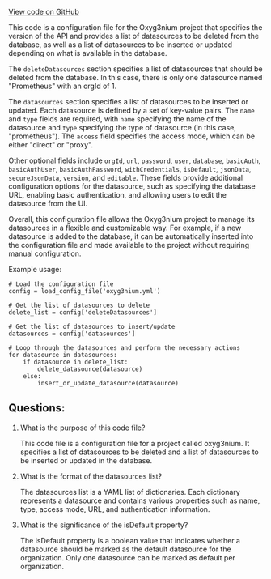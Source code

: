[View code on GitHub](https://github.com/oxyg3nium/oxyg3nium/docker/grafana/provisioning/datasources/datasource.yml)

This code is a configuration file for the Oxyg3nium project that specifies the version of the API and provides a list of datasources to be deleted from the database, as well as a list of datasources to be inserted or updated depending on what is available in the database. 

The `deleteDatasources` section specifies a list of datasources that should be deleted from the database. In this case, there is only one datasource named "Prometheus" with an orgId of 1. 

The `datasources` section specifies a list of datasources to be inserted or updated. Each datasource is defined by a set of key-value pairs. The `name` and `type` fields are required, with `name` specifying the name of the datasource and `type` specifying the type of datasource (in this case, "prometheus"). The `access` field specifies the access mode, which can be either "direct" or "proxy". 

Other optional fields include `orgId`, `url`, `password`, `user`, `database`, `basicAuth`, `basicAuthUser`, `basicAuthPassword`, `withCredentials`, `isDefault`, `jsonData`, `secureJsonData`, `version`, and `editable`. These fields provide additional configuration options for the datasource, such as specifying the database URL, enabling basic authentication, and allowing users to edit the datasource from the UI. 

Overall, this configuration file allows the Oxyg3nium project to manage its datasources in a flexible and customizable way. For example, if a new datasource is added to the database, it can be automatically inserted into the configuration file and made available to the project without requiring manual configuration. 

Example usage:

```
# Load the configuration file
config = load_config_file('oxyg3nium.yml')

# Get the list of datasources to delete
delete_list = config['deleteDatasources']

# Get the list of datasources to insert/update
datasources = config['datasources']

# Loop through the datasources and perform the necessary actions
for datasource in datasources:
    if datasource in delete_list:
        delete_datasource(datasource)
    else:
        insert_or_update_datasource(datasource)
```
## Questions: 
 1. What is the purpose of this code file?
    
    This code file is a configuration file for a project called oxyg3nium. It specifies a list of datasources to be deleted and a list of datasources to be inserted or updated in the database.

2. What is the format of the datasources list?
    
    The datasources list is a YAML list of dictionaries. Each dictionary represents a datasource and contains various properties such as name, type, access mode, URL, and authentication information.

3. What is the significance of the isDefault property?
    
    The isDefault property is a boolean value that indicates whether a datasource should be marked as the default datasource for the organization. Only one datasource can be marked as default per organization.